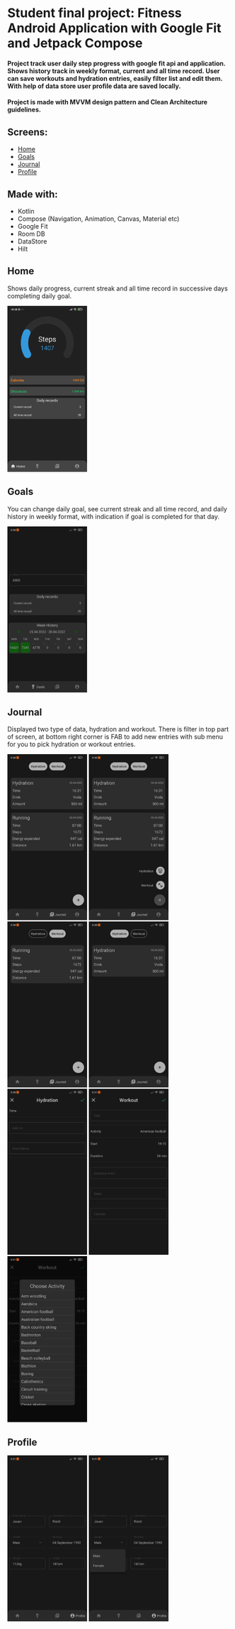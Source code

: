 
# Student final project: Fitness Android Application with Google Fit and Jetpack Compose

#### Project track user daily step progress with google fit api and application. Shows history track in weekly format, current and all time record. User can save workouts and hydration entries, easily filter list and edit them. With help of data store user profile data are saved locally.
#### Project is made with MVVM design pattern and Clean Architecture guidelines.

## Screens:
* [Home](#home)
* [Goals](#goals)
* [Journal](#journal)
* [Profile](#profile)

## Made with:
* Kotlin
* Compose (Navigation, Animation, Canvas, Material etc)
* Google Fit
* Room DB
* DataStore
* Hilt

## Home
Shows daily progress, current streak and all time record in successive days completing daily goal.

<img src="app/src/main/res/drawable/home.png" width="180" height="374">

## Goals
You can change daily goal, see current streak and all time record, and daily history in weekly format, with indication if goal is completed for that day.

<img src="app/src/main/res/drawable/goal.jpg" width="180" height="374">

## Journal
Displayed two type of data, hydration and workout. There is filter in top part of screen, at bottom right corner is FAB to add new entries with sub menu for you to pick hydration or workout entries. 

<img src="app/src/main/res/drawable/journal_1.jpg" width="180" height="374"> <img src="app/src/main/res/drawable/journal_2.jpg" width="180" height="374"> <img src="app/src/main/res/drawable/journal_3.jpg" width="180" height="374"> <img src="app/src/main/res/drawable/journal_4.jpg" width="180" height="374"> <img src="app/src/main/res/drawable/journal_5.jpg" width="180" height="374"> <img src="app/src/main/res/drawable/journal_6.jpg" width="180" height="374"> <img src="app/src/main/res/drawable/journal_7.jpg" width="180" height="374"> 

## Profile

<img src="app/src/main/res/drawable/profile_1.jpg" width="180" height="374">  <img src="app/src/main/res/drawable/profile_2.jpg" width="180" height="374"> 

